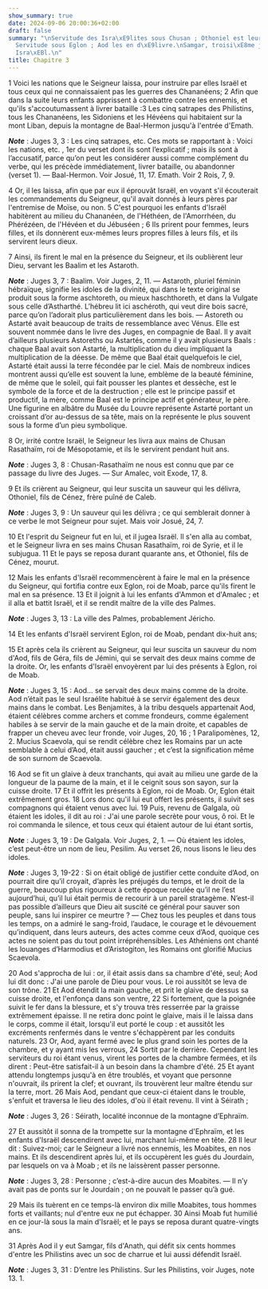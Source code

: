 ```yaml
---
show_summary: true
date: 2024-09-06 20:00:36+02:00
draft: false
summary: "\nServitude des Isra\xE9lites sous Chusan ; Othoniel est leur lib\xE9rateur.\n\
  Servitude sous Eglon ; Aod les en d\xE9livre.\nSamgar, troisi\xE8me juge d\u2019\
  Isra\xEBl.\n"
title: Chapitre 3
---
```





1 Voici les nations que le Seigneur laissa, pour instruire par elles Israël et tous ceux qui ne connaissaient pas les guerres des Chananéens; 2 Afin que dans la suite leurs enfants apprissent à combattre contre les ennemis, et qu'ils s'accoutumassent à livrer bataille :3 Les cinq satrapes des Philistins, tous les Chananéens, les Sidoniens et les Hévéens qui habitaient sur la mont Liban, depuis la montagne de Baal-Hermon jusqu'à l'entrée d'Emath.

***Note*** :  Juges 3, 3 : Les cinq satrapes, etc. Ces mots se rapportant à : Voici les nations, etc. , 1er du verset dont ils sont l’explicatif ; mais ils sont à l’accusatif, parce qu’on peut les considérer aussi comme complément du verbe, qui les précède immédiatement, livrer bataille, ou abandonner (verset 1). ― Baal-Hermon. Voir Josué, 11, 17. Emath. Voir 2 Rois, 7, 9.

4 Or, il les laissa, afin que par eux il éprouvât Israël, en voyant s'il écouterait les commandements du Seigneur, qu'il avait donnés à leurs pères par l'entremise de Moïse, ou non. 5 C'est pourquoi les enfants d'Israël habitèrent au milieu du Chananéen, de l'Héthéen, de l'Amorrhéen, du Phérézéen, de l'Hévéen et du Jébuséen ; 6 Ils prirent pour femmes, leurs filles, et ils donnèrent eux-mêmes leurs propres filles à leurs fils, et ils servirent leurs dieux.


7 Ainsi, ils firent le mal en la présence du Seigneur, et ils oublièrent leur Dieu, servant les Baalim et les Astaroth.

***Note*** :  Juges 3, 7 : Baalim. Voir Juges, 2, 11. ― Astaroth, pluriel féminin hébraïque, signifie les idoles de la divinité, qui dans le texte original se produit sous la forme aschtoreth, ou mieux haschthoreth, et dans la Vulgate sous celle d’Astharthé. L’hébreu lit ici aschéroth, qui veut dire bois sacré, parce qu’on l’adorait plus particulièrement dans les bois. ― Astoreth ou Astarté avait beaucoup de traits de ressemblance avec Vénus. Elle est souvent nommée dans le livre des Juges, en compagnie de Baal. Il y avait d’ailleurs plusieurs Astoreths ou Astartés, comme il y avait plusieurs Baals : chaque Baal avait son Astarté, la multiplication du dieu impliquant la multiplication de la déesse. De même que Baal était quelquefois le ciel, Astarté était aussi la terre fécondée par le ciel. Mais de nombreux indices montrent aussi qu’elle est souvent la lune, emblème de la beauté féminine, de même que le soleil, qui fait pousser les plantes et dessèche, est le symbole de la force et de la destruction ; elle est le
principe passif et productif, la mère, comme Baal est le principe actif et générateur, le père. Une figurine en albâtre du Musée du Louvre représente Astarté portant un croissant d’or au-dessus de sa tête, mais on la représente le plus souvent sous la forme d’un pieu symbolique.

8 Or, irrité contre Israël, le Seigneur les livra aux mains de Chusan Rasathaïm, roi de Mésopotamie, et ils le servirent pendant huit ans.

***Note*** :  Juges 3, 8 : Chusan-Rasathaïm ne nous est connu que par ce passage du livre des Juges. ― Sur Amalec, voit Exode, 17, 8.


9 Et ils crièrent au Seigneur, qui leur suscita un sauveur qui les délivra, Othoniel, fils de Cénez, frère puîné de Caleb.

***Note*** :  Juges 3, 9 : Un sauveur qui les délivra ; ce qui semblerait donner à ce verbe le mot Seigneur pour sujet. Mais voir Josué, 24, 7.

10 Et l'esprit du Seigneur fut en lui, et il jugea Israël. Il s'en alla au combat, et le Seigneur livra en ses mains Chusan Rasathaïm, roi de Syrie, et il le subjugua. 11 Et le pays se reposa durant quarante ans, et Othoniel, fils de Cénez, mourut.


12 Mais les enfants d'Israël recommencèrent à faire le mal en la présence du Seigneur, qui fortifia contre eux Eglon, roi de Moab, parce qu'ils firent le mal en sa présence. 13 Et il joignit à lui les enfants d'Ammon et d'Amalec ; et il alla et battit Israël, et il se rendit maître de la ville des Palmes.

***Note*** :  Juges 3, 13 : La ville des Palmes, probablement Jéricho.

14 Et les enfants d'Israël servirent Eglon, roi de Moab, pendant dix-huit ans;


15 Et après cela ils crièrent au Seigneur, qui leur suscita un sauveur du nom d'Aod, fils de Géra, fils de Jémini, qui se servait des deux mains comme de la droite. Or, les enfants d'Israël envoyèrent par lui des présents à Eglon, roi de Moab.

***Note*** :  Juges 3, 15 : Aod… se servait des deux mains comme de la droite. Aod n’était pas le seul Israélite habitué à se servir également des deux mains dans le combat. Les Benjamites, à la tribu desquels appartenait Aod, étaient célèbres comme archers et comme frondeurs, comme également habiles à se servir de la main gauche et de la main droite, et capables de frapper un cheveu avec leur fronde, voir Juges, 20, 16 ; 1 Paralipomènes, 12, 2. Mucius Scaevola, qui se rendit célèbre chez les Romains par un acte semblable à celui d’Aod, était aussi gaucher ; et c’est la signification même de son surnom de Scaevola.

16 Aod se fit un glaive à deux tranchants, qui avait au milieu une garde de la longueur de la paume de la main, et il le ceignit sous son sayon, sur la cuisse droite. 17 Et il offrit les présents à Eglon, roi de Moab. Or, Eglon était extrêmement gros. 18 Lors donc qu'il lui eut offert les présents, il suivit ses compagnons qui étaient venus avec lui. 19 Puis, revenu de Galgala, où étaient les idoles, il dit au roi : J'ai une parole secrète pour vous, ô roi. Et le roi commanda le silence, et tous ceux qui étaient autour de lui étant sortis,

***Note*** :  Juges 3, 19 : De Galgala. Voir Juges, 2, 1. ― Où étaient les idoles, c’est peut-être un nom de lieu, Pesilim. Au verset 26, nous lisons le lieu des idoles.

***Note*** :  Juges 3, 19-22 : Si on était obligé de justifier cette conduite d’Aod, on pourrait dire qu’il croyait, d’après les préjugés du temps, et le droit de la guerre, beaucoup plus rigoureux à cette époque reculée qu’il ne l’est aujourd’hui, qu’il lui était permis de recourir à un pareil stratagème. N’est-il pas possible d’ailleurs que Dieu ait suscité ce général pour sauver son peuple, sans lui inspirer ce meurtre ? ― Chez tous les peuples et dans tous les temps, on a admiré le sang-froid, l’audace, le courage et le dévouement qu’indiquent, dans leurs auteurs, des actes comme ceux d’Aod, quoique ces actes ne soient pas du tout point irrépréhensibles. Les Athéniens ont chanté les louanges d’Harmodius et d’Aristogiton, les Romains ont glorifié Mucius Scaevola.

20 Aod s'approcha de lui : or, il était assis dans sa chambre d'été, seul; Aod lui dit donc : J'ai une parole de Dieu pour vous. Le roi aussitôt se leva de son trône. 21 Et Aod étendit la main gauche, et prit le glaive de dessus sa cuisse droite, et l'enfonça dans son ventre, 22 Si fortement, que la poignée suivit le fer dans la blessure, et s'y trouva très resserrée par la graisse extrêmement épaisse. Il ne retira donc point le glaive, mais il le laissa dans le corps, comme il était, lorsqu'il eut porté le coup : et aussitôt les excréments renfermés dans le ventre s'échappèrent par les conduits naturels. 23 Or, Aod, ayant fermé avec le plus grand soin les portes de la chambre, et y ayant mis les verrous, 24 Sortit par le derrière. Cependant les serviteurs du roi étant venus, virent les portes de la chambre fermées, et ils dirent : Peut-être satisfait-il à un besoin dans la chambre d'été. 25 Et ayant attendu longtemps jusqu'à en être troublés, et voyant que personne n'ouvrait, ils prirent la clef; et ouvrant, ils
trouvèrent leur maître étendu sur la terre, mort. 26 Mais Aod, pendant que ceux-ci étaient dans le trouble, s'enfuit et traversa le lieu des idoles, d'où il était revenu. Il vint à Séirath ;

***Note*** :  Juges 3, 26 : Séirath, localité inconnue de la montagne d’Ephraïm.

27 Et aussitôt il sonna de la trompette sur la montagne d'Ephraïm, et les enfants d'Israël descendirent avec lui, marchant lui-même en tête. 28 Il leur dit : Suivez-moi; car le Seigneur a livré nos ennemis, les Moabites, en nos mains. Et ils descendirent après lui, et ils occupèrent les gués du Jourdain, par lesquels on va à Moab ; et ils ne laissèrent passer personne.

***Note*** :  Juges 3, 28 : Personne ; c’est-à-dire aucun des Moabites. ― Il n’y avait pas de ponts sur le Jourdain ; on ne pouvait le passer qu’à gué.

29 Mais ils tuèrent en ce temps-là environ dix mille Moabites, tous hommes forts et vaillants; nul d'entre eux ne put échapper. 30 Ainsi Moab fut humilié en ce jour-là sous la main d'Israël; et le pays se reposa durant quatre-vingts ans.


31 Après Aod il y eut Samgar, fils d'Anath, qui défit six cents hommes d'entre les Philistins avec un soc de charrue et lui aussi défendit Israël.

***Note*** :  Juges 3, 31 : D’entre les Philistins. Sur les Philistins, voir Juges, note 13. 1.


